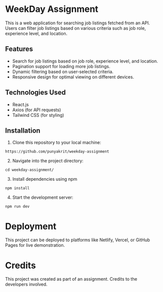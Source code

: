 # WeekDay Assignment

This is a web application for searching job listings fetched from an API. Users can filter job listings based on various criteria such as job role, experience level, and location.

## Features

- Search for job listings based on job role, experience level, and location.
- Pagination support for loading more job listings.
- Dynamic filtering based on user-selected criteria.
- Responsive design for optimal viewing on different devices.

## Technologies Used

- React.js
- Axios (for API requests)
- Tailwind CSS (for styling)

## Installation

1. Clone this repository to your local machine:

``` 
https://github.com/punyakrit/weekday-assignment 
```

2. Navigate into the project directory:

``` 
cd weekday-assignment/ 
```

3. Install dependencies using npm
``` 
npm install
```

4. Start the development server:
``` 
npm run dev
```

# Deployment
This project can be deployed to platforms like Netlify, Vercel, or GitHub Pages for live demonstration.


# Credits
This project was created as part of an assignment. Credits to the developers involved.
